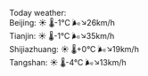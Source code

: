 Today weather:  
Beijing: ☀️ 🌡️-1°C 🌬️↘26km/h  
Tianjin: ☀️ 🌡️-1°C 🌬️↘35km/h  
Shijiazhuang: ☀️ 🌡️+0°C 🌬️↘19km/h  
Tangshan: ☀️ 🌡️-4°C 🌬️↘13km/h  
